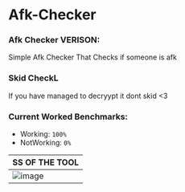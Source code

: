 # Afk-Checker

### Afk Checker VERISON:
Simple Afk Checker That Checks if someone is afk

### Skid CheckL
If you have managed to decryypt it dont skid <3 

### Current Worked Benchmarks:
- Working: `100%`
- NotWorking: `0%`


| SS OF THE TOOL| 
| ------------- | 
| ![image](https://cdn.discordapp.com/attachments/909110198529044510/909294809221578782/unknown.png) |

